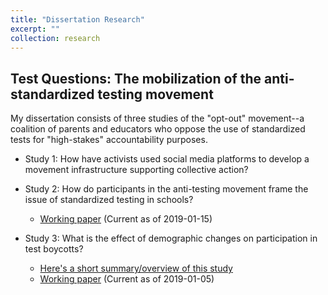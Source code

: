 ```yaml
---
title: "Dissertation Research"
excerpt: ""
collection: research
---
```


## Test Questions: The mobilization of the anti-standardized testing movement

My dissertation consists of three studies of the "opt-out" movement--a coalition of parents and educators who oppose the use of standardized tests for "high-stakes" accountability purposes.

- Study 1: How have activists used social media platforms to develop a movement infrastructure supporting collective action?

- Study 2: How do participants in the anti-testing movement frame the issue of standardized testing in schools?
    - [Working paper](http://ramorel.github.io/files/study2_working_paper.pdf) (Current as of 2019-01-15)

- Study 3: What is the effect of demographic changes on participation in test boycotts?
    - [Here's a short summary/overview of this study](https://ramorel.github.io/dissertation_3) 
    - [Working paper](http://ramorel.github.io/files/study3_working_paper.pdf) (Current as of 2019-01-05)
